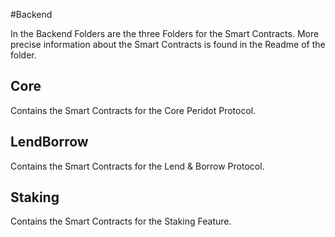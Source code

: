 #Backend

In the Backend Folders are the three Folders for the Smart Contracts. More precise information about the Smart Contracts is found in the Readme of the folder.

## Core

Contains the Smart Contracts for the Core Peridot Protocol.

## LendBorrow

Contains the Smart Contracts for the Lend & Borrow Protocol.

## Staking

Contains the Smart Contracts for the Staking Feature.
